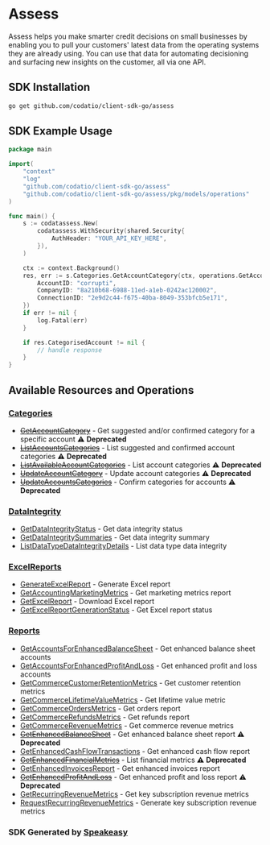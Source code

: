# Assess

Assess helps you make smarter credit decisions on small businesses by enabling you to pull your customers' latest data from the operating systems they are already using.
You can use that data for automating decisioning and surfacing new insights on the customer, all via one API.

<!-- Start SDK Installation -->
## SDK Installation

```bash
go get github.com/codatio/client-sdk-go/assess
```
<!-- End SDK Installation -->

## SDK Example Usage
<!-- Start SDK Example Usage -->
```go
package main

import(
	"context"
	"log"
	"github.com/codatio/client-sdk-go/assess"
	"github.com/codatio/client-sdk-go/assess/pkg/models/operations"
)

func main() {
    s := codatassess.New(
        codatassess.WithSecurity(shared.Security{
            AuthHeader: "YOUR_API_KEY_HERE",
        }),
    )

    ctx := context.Background()
    res, err := s.Categories.GetAccountCategory(ctx, operations.GetAccountCategoryRequest{
        AccountID: "corrupti",
        CompanyID: "8a210b68-6988-11ed-a1eb-0242ac120002",
        ConnectionID: "2e9d2c44-f675-40ba-8049-353bfcb5e171",
    })
    if err != nil {
        log.Fatal(err)
    }

    if res.CategorisedAccount != nil {
        // handle response
    }
}
```
<!-- End SDK Example Usage -->

<!-- Start SDK Available Operations -->
## Available Resources and Operations


### [Categories](docs/categories/README.md)

* [~~GetAccountCategory~~](docs/categories/README.md#getaccountcategory) - Get suggested and/or confirmed category for a specific account :warning: **Deprecated**
* [~~ListAccountsCategories~~](docs/categories/README.md#listaccountscategories) - List suggested and confirmed account categories :warning: **Deprecated**
* [~~ListAvailableAccountCategories~~](docs/categories/README.md#listavailableaccountcategories) - List account categories :warning: **Deprecated**
* [~~UpdateAccountCategory~~](docs/categories/README.md#updateaccountcategory) - Update account categories :warning: **Deprecated**
* [~~UpdateAccountsCategories~~](docs/categories/README.md#updateaccountscategories) - Confirm categories for accounts :warning: **Deprecated**

### [DataIntegrity](docs/dataintegrity/README.md)

* [GetDataIntegrityStatus](docs/dataintegrity/README.md#getdataintegritystatus) - Get data integrity status
* [GetDataIntegritySummaries](docs/dataintegrity/README.md#getdataintegritysummaries) - Get data integrity summary
* [ListDataTypeDataIntegrityDetails](docs/dataintegrity/README.md#listdatatypedataintegritydetails) - List data type data integrity

### [ExcelReports](docs/excelreports/README.md)

* [GenerateExcelReport](docs/excelreports/README.md#generateexcelreport) - Generate Excel report
* [GetAccountingMarketingMetrics](docs/excelreports/README.md#getaccountingmarketingmetrics) - Get marketing metrics report
* [GetExcelReport](docs/excelreports/README.md#getexcelreport) - Download Excel report
* [GetExcelReportGenerationStatus](docs/excelreports/README.md#getexcelreportgenerationstatus) - Get Excel report status

### [Reports](docs/reports/README.md)

* [GetAccountsForEnhancedBalanceSheet](docs/reports/README.md#getaccountsforenhancedbalancesheet) - Get enhanced balance sheet accounts
* [GetAccountsForEnhancedProfitAndLoss](docs/reports/README.md#getaccountsforenhancedprofitandloss) - Get enhanced profit and loss accounts
* [GetCommerceCustomerRetentionMetrics](docs/reports/README.md#getcommercecustomerretentionmetrics) - Get customer retention metrics
* [GetCommerceLifetimeValueMetrics](docs/reports/README.md#getcommercelifetimevaluemetrics) - Get lifetime value metric
* [GetCommerceOrdersMetrics](docs/reports/README.md#getcommerceordersmetrics) - Get orders report
* [GetCommerceRefundsMetrics](docs/reports/README.md#getcommercerefundsmetrics) - Get refunds report
* [GetCommerceRevenueMetrics](docs/reports/README.md#getcommercerevenuemetrics) - Get commerce revenue metrics
* [~~GetEnhancedBalanceSheet~~](docs/reports/README.md#getenhancedbalancesheet) - Get enhanced balance sheet report :warning: **Deprecated**
* [GetEnhancedCashFlowTransactions](docs/reports/README.md#getenhancedcashflowtransactions) - Get enhanced cash flow report
* [~~GetEnhancedFinancialMetrics~~](docs/reports/README.md#getenhancedfinancialmetrics) - List financial metrics :warning: **Deprecated**
* [GetEnhancedInvoicesReport](docs/reports/README.md#getenhancedinvoicesreport) - Get enhanced invoices report
* [~~GetEnhancedProfitAndLoss~~](docs/reports/README.md#getenhancedprofitandloss) - Get enhanced profit and loss report :warning: **Deprecated**
* [GetRecurringRevenueMetrics](docs/reports/README.md#getrecurringrevenuemetrics) - Get key subscription revenue metrics
* [RequestRecurringRevenueMetrics](docs/reports/README.md#requestrecurringrevenuemetrics) - Generate key subscription revenue metrics
<!-- End SDK Available Operations -->

### SDK Generated by [Speakeasy](https://docs.speakeasyapi.dev/docs/using-speakeasy/client-sdks)
